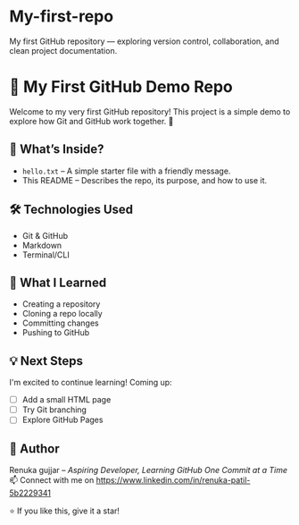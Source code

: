 # My-first-repo
My first GitHub repository — exploring version control, collaboration, and clean project documentation.


# 🚀 My First GitHub Demo Repo

Welcome to my very first GitHub repository! This project is a simple demo to explore how Git and GitHub work together. 🌟

## 📁 What’s Inside?

- `hello.txt` – A simple starter file with a friendly message.
- This README – Describes the repo, its purpose, and how to use it.

## 🛠️ Technologies Used

- Git & GitHub
- Markdown
- Terminal/CLI

## 🎯 What I Learned

- Creating a repository
- Cloning a repo locally
- Committing changes
- Pushing to GitHub

## 💡 Next Steps

I'm excited to continue learning! Coming up:
- [ ] Add a small HTML page
- [ ] Try Git branching
- [ ] Explore GitHub Pages

## 🧠 Author
Renuka gujjar  – _Aspiring Developer, Learning GitHub One Commit at a Time_  
📫 Connect with me on https://www.linkedin.com/in/renuka-patil-5b2229341


⭐️ If you like this, give it a star!

